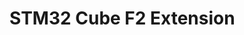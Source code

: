 STM32 Cube F2 Extension
===============================================================================
